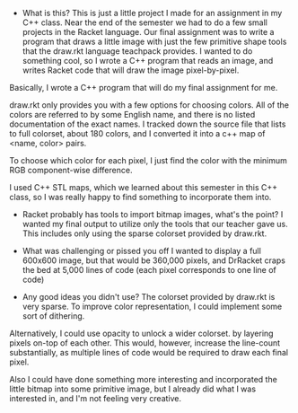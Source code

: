 - What is this?
This is just a little project I made for an assignment in my C++ class. Near the end of the semester we had to do a few small projects in the Racket language. Our final assignment was to write a program that draws a little image with just the few primitive shape tools that the draw.rkt language teachpack provides. I wanted to do something cool, so I wrote a C++ program that reads an image, and writes Racket code that will draw the image pixel-by-pixel.

Basically, I wrote a C++ program that will do my final assignment for me.

draw.rkt only provides you with a few options for choosing colors. All of the colors are referred to by some English name, and there is no listed documentation of the exact names. I tracked down the source file that lists to full colorset, about 180 colors, and I converted it into a c++ map of <name, color> pairs.

To choose which color for each pixel, I just find the color with the minimum RGB component-wise difference.

I used C++ STL maps, which we learned about this semester in this C++ class, so I was really happy to find something to incorporate them into.


- Racket probably has tools to import bitmap images, what's the point?
I wanted my final output to utilize only the tools that our teacher gave us. This includes only using the sparse colorset provided by draw.rkt.


- What was challenging or pissed you off
I wanted to display a full 600x600 image, but that would be 360,000 pixels, and DrRacket craps the bed at 5,000 lines of code (each pixel corresponds to one line of code)


- Any good ideas you didn't use?
The colorset provided by draw.rkt is very sparse. To improve color representation, I could implement some sort of dithering.

Alternatively, I could use opacity to unlock a wider colorset. by layering pixels on-top of each other. This would, however, increase the line-count substantially, as multiple lines of code would be required to draw each final pixel.

Also I could have done something more interesting and incorporated the little bitmap into some primitive image, but I already did what I was interested in, and I'm not feeling very creative.